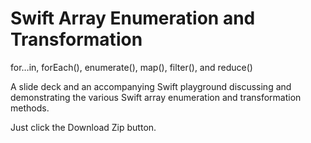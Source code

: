 # Swift Array Enumeration and Transformation

for…in, forEach(), enumerate(), map(), filter(), and reduce()

A slide deck and an accompanying Swift playground discussing and demonstrating the various Swift array enumeration and transformation methods. 

Just click the Download Zip button. 
